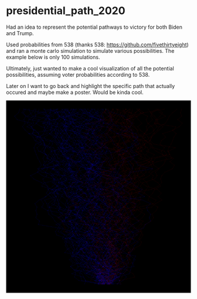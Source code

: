# presidential_path_2020

Had an idea to represent the potential pathways to victory for both Biden and Trump.

Used probabilities from 538 (thanks 538: https://github.com/fivethirtyeight) and ran a monte carlo simulation to simulate various possibilities.  The example below is only 100 simulations.

Ultimately, just wanted to make a cool visualization of all the potential possibilities, assuming voter probabilities according to 538.

Later on I want to go back and highlight the specific path that actually occured and maybe make a poster. Would be kinda cool.

![alt text](https://github.com/palbrcht/presidential_path_2020/blob/main/pathway.png)
